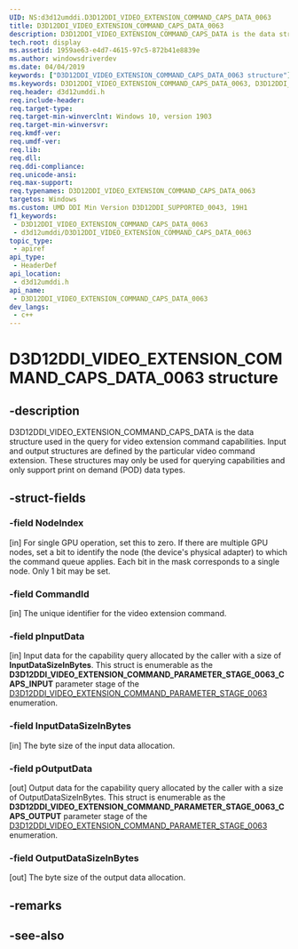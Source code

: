 ```yaml
---
UID: NS:d3d12umddi.D3D12DDI_VIDEO_EXTENSION_COMMAND_CAPS_DATA_0063
title: D3D12DDI_VIDEO_EXTENSION_COMMAND_CAPS_DATA_0063
description: D3D12DDI_VIDEO_EXTENSION_COMMAND_CAPS_DATA is the data struct used in the query for video extension command capabilities.
tech.root: display
ms.assetid: 1959ae63-e4d7-4615-97c5-872b41e8839e
ms.author: windowsdriverdev
ms.date: 04/04/2019
keywords: ["D3D12DDI_VIDEO_EXTENSION_COMMAND_CAPS_DATA_0063 structure"]
ms.keywords: D3D12DDI_VIDEO_EXTENSION_COMMAND_CAPS_DATA_0063, D3D12DDI_VIDEO_EXTENSION_COMMAND_CAPS_DATA_0063,
req.header: d3d12umddi.h
req.include-header: 
req.target-type: 
req.target-min-winverclnt: Windows 10, version 1903
req.target-min-winversvr: 
req.kmdf-ver: 
req.umdf-ver: 
req.lib: 
req.dll: 
req.ddi-compliance: 
req.unicode-ansi: 
req.max-support: 
req.typenames: D3D12DDI_VIDEO_EXTENSION_COMMAND_CAPS_DATA_0063
targetos: Windows
ms.custom: UMD DDI Min Version D3D12DDI_SUPPORTED_0043, 19H1
f1_keywords:
 - D3D12DDI_VIDEO_EXTENSION_COMMAND_CAPS_DATA_0063
 - d3d12umddi/D3D12DDI_VIDEO_EXTENSION_COMMAND_CAPS_DATA_0063
topic_type:
 - apiref
api_type:
 - HeaderDef
api_location:
 - d3d12umddi.h
api_name:
 - D3D12DDI_VIDEO_EXTENSION_COMMAND_CAPS_DATA_0063
dev_langs:
 - c++
---
```


# D3D12DDI_VIDEO_EXTENSION_COMMAND_CAPS_DATA_0063 structure


## -description

D3D12DDI_VIDEO_EXTENSION_COMMAND_CAPS_DATA is the data structure used in the query for video extension command capabilities. Input and output structures are defined by the particular video command extension. These structures may only be used for querying capabilities and only support print on demand (POD) data types.

## -struct-fields

### -field NodeIndex

[in] For single GPU operation, set this to zero. If there are multiple GPU nodes, set a bit to identify the node (the device's physical adapter) to which the command queue applies. Each bit in the mask corresponds to a single node. Only 1 bit may be set.

### -field CommandId

[in] The unique identifier for the video extension command.

### -field pInputData

[in] Input data for the capability query allocated by the caller with a size of **InputDataSizeInBytes**. This struct is enumerable as the **D3D12DDI_VIDEO_EXTENSION_COMMAND_PARAMETER_STAGE_0063_CAPS_INPUT** parameter stage of the [D3D12DDI_VIDEO_EXTENSION_COMMAND_PARAMETER_STAGE_0063](ne-d3d12umddi-d3d12ddi_video_extension_command_parameter_stage_0063.md) enumeration.

### -field InputDataSizeInBytes

[in] The byte size of the input data allocation.

### -field pOutputData

[out] Output data for the capability query allocated by the caller with a size of OutputDataSizeInBytes. This struct is enumerable as the **D3D12DDI_VIDEO_EXTENSION_COMMAND_PARAMETER_STAGE_0063_CAPS_OUTPUT** parameter stage of the [D3D12DDI_VIDEO_EXTENSION_COMMAND_PARAMETER_STAGE_0063](ne-d3d12umddi-d3d12ddi_video_extension_command_parameter_stage_0063.md) enumeration.

### -field OutputDataSizeInBytes

 
[out] The byte size of the output data allocation.

## -remarks

## -see-also

